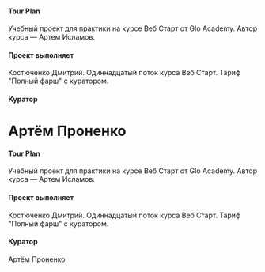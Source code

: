 #### Tour Plan
Учебный проект для практики на курсе Веб Старт от Glo Academy. Автор курса — Артем Исламов.
#### Проект выполняет
Костюченко Дмитрий. Одиннадцатый поток курса Веб Старт. Тариф "Полный фарш" с куратором.
#### Куратор
Артём Проненко
=======
#### Tour Plan
Учебный проект для практики на курсе Веб Старт от Glo Academy. Автор курса — Артем Исламов.
#### Проект выполняет
Костюченко Дмитрий. Одиннадцатый поток курса Веб Старт. Тариф "Полный фарш" с куратором.
#### Куратор
Артём Проненко

